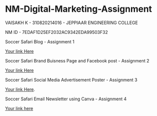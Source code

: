 # NM-Digital-Marketing-Assignment
VAISAKH K - 310820214016 - JEPPIAAR ENGINEERING COLLEGE

NM ID - 7EDAF1D25EF2032AC9342EDA99503F32

Soccer Safari Blog - Assignment 1

[Your link Here](https://soccersafarisports.blogspot.com/2023/10/soccer-safari.html)

Soccer Safari Brand Buisness Page and Facebook post - Assignment 2

[Your link Here](https://www.facebook.com/profile.php?id=61552834863837)

Soccer Safari Social Media Advertisement Poster - Assignment 3

[Your link Here](https://m.facebook.com/story.php?story_fbid=pfbid02T4bxUKmxbaKRGKaheJ6muhPffvSKy79ktWQTx7Z4qty3Dy6WV6VZo1hrMut1ajxTl&id=61552834863837&mibextid=Nif5oz ).

Soccer Safari Email Newsletter using Canva - Assignment 4

[Your link here](https://soccersafarisports.blogspot.com/2023/10/soccer-safari-newsletter.html)
